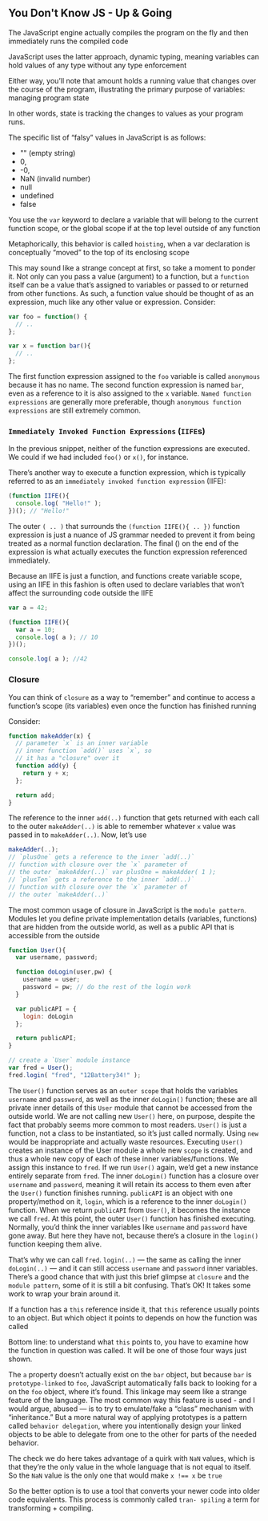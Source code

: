## You Don't Know JS - Up & Going

The JavaScript engine actually compiles the program on the fly and then immediately runs the compiled code

JavaScript uses the latter approach, dynamic typing, meaning variables can hold values of any type without any type enforcement

Either way, you’ll note that amount holds a running value that changes over the course of the program, illustrating the primary purpose of variables: managing program state

In other words, state is tracking the changes to values as your program runs.

The specific list of “falsy” values in JavaScript is as follows:
* "" (empty string)
* 0,
* -0,
* NaN (invalid number)
* null
* undefined
* false

You use the `var` keyword to declare a variable that will belong to the current function scope, or the global scope if at the top level outside of any function

Metaphorically, this behavior is called `hoisting`, when a var declaration is conceptually “moved” to the top of its enclosing scope

This may sound like a strange concept at first, so take a moment to ponder it. Not only can you pass a value (argument) to a function, but a `function` itself can be a value that’s assigned to variables or passed to or returned from other functions. As such, a function value should be thought of as an expression, much like any other value or expression.
Consider:
```JavaScript
var foo = function() {
  // ..
};

var x = function bar(){
  // ..
};
```

The first function expression assigned to the `foo` variable is called `anonymous` because it has no name. The second function expression is named `bar`, even as a reference to it is also assigned to the `x` variable.
`Named function expressions` are generally more preferable, though `anonymous function expressions` are still extremely common.

### `Immediately Invoked Function Expressions` (`IIFE`s)
In the previous snippet, neither of the function expressions are executed.
We could if we had included `foo()` or `x()`, for instance.

There’s another way to execute a function expression, which is typically referred to as an `immediately invoked function expression` (IIFE):
```JavaScript
(function IIFE(){
  console.log( "Hello!" );
})(); // "Hello!"
```

The outer `( .. )` that surrounds the `(function IIFE(){ .. })` function expression is just a nuance of JS grammar needed to prevent it from being treated as a normal function declaration.
The final () on the end of the expression is what actually executes the function expression referenced immediately.

Because an IIFE is just a function, and functions create variable scope, using an IIFE in this fashion is often used to declare variables that won’t affect the surrounding code outside the IIFE

```JavaScript
var a = 42;

(function IIFE(){
  var a = 10;
  console.log( a ); // 10
})();

console.log( a ); //42
```

### Closure

You can think of `closure` as a way to “remember” and continue to access a function’s scope (its variables) even once the function has finished running

Consider:
```JavaScript
function makeAdder(x) {
  // parameter `x` is an inner variable
  // inner function `add()` uses `x`, so
  // it has a "closure" over it
  function add(y) {
    return y + x;
  };

  return add;
}
```

The reference to the inner `add(..)` function that gets returned with each call to the outer `makeAdder(..)` is able to remember whatever `x` value was passed in to `makeAdder(..)`. Now, let’s use

```JavaScript
makeAdder(..);
// `plusOne` gets a reference to the inner `add(..)`
// function with closure over the `x` parameter of
// the outer `makeAdder(..)` var plusOne = makeAdder( 1 );
// `plusTen` gets a reference to the inner `add(..)`
// function with closure over the `x` parameter of
// the outer `makeAdder(..)`

```

The most common usage of closure in JavaScript is the `module pattern`. Modules let you define private implementation details (variables, functions) that are hidden from the outside world, as well as a public API that is accessible from the outside

```JavaScript
function User(){
  var username, password;

  function doLogin(user,pw) {
    username = user;
    password = pw; // do the rest of the login work
  }

  var publicAPI = {
    login: doLogin
  };

  return publicAPI;
}

// create a `User` module instance
var fred = User();
fred.login( "fred", "12Battery34!" );

```

The `User()` function serves as an `outer scope` that holds the variables `username` and `password`, as well as the inner `doLogin()` function; these are all private inner details of this `User` module that cannot be accessed from the outside world. We are not calling new `User()` here, on purpose, despite the fact that probably seems more common to most readers. `User()` is just a function, not a class to be instantiated, so it’s just called normally. Using `new` would be inappropriate and actually waste resources. Executing `User()` creates an instance of the User module a whole new `scope` is created, and thus a whole new copy of each of these inner variables/functions. We assign this instance to `fred`. If we run `User()` again, we’d get a new instance entirely separate from `fred`. The inner `doLogin()` function has a closure over `username` and `password`, meaning it will retain its access to them even after the `User()` function finishes running. `publicAPI` is an object with one property/method on it, `login`, which is a reference to the inner `doLogin()` function. When we return `publicAPI` from `User()`, it becomes the instance we call `fred`. At this point, the outer `User()` function has finished executing. Normally, you’d think the inner variables like `username` and `password` have gone away. But here they have not, because there’s a closure in the `login()` function keeping them alive.

That’s why we can call `fred`. `login(..)` — the same as calling the inner `doLogin(..)` — and it can still access `username` and `password` inner variables. There’s a good chance that with just this brief glimpse at `closure` and the `module pattern`, some of it is still a bit confusing. That’s OK! It takes some work to wrap your brain around it.

If a function has a `this` reference inside it, that `this` reference usually points to an object. But which object it points to depends on how the function was called

Bottom line: to understand what `this` points to, you have to examine how the function in question was called. It will be one of those four ways just shown.

The `a` property doesn’t actually exist on the `bar` object, but because `bar` is `prototype-linked` to `foo`, JavaScript automatically falls back to looking for a on the `foo` object, where it’s found. This linkage may seem like a strange feature of the language. The most common way this feature is used - and I would argue, abused — is to try to emulate/fake a “class” mechanism with “inheritance.” But a more natural way of applying prototypes is a pattern called `behavior delegation`, where you intentionally design your linked objects to be able to delegate from one to the other for parts of the needed behavior.

The check we do here takes advantage of a quirk with `NaN` values, which is that they’re the only value in the whole language that is not equal to itself. So the `NaN` value is the only one that would make `x !== x` be `true`

So the better option is to use a tool that converts your newer code into older code equivalents. This process is commonly called `tran‐ spiling` a term for transforming + compiling.
